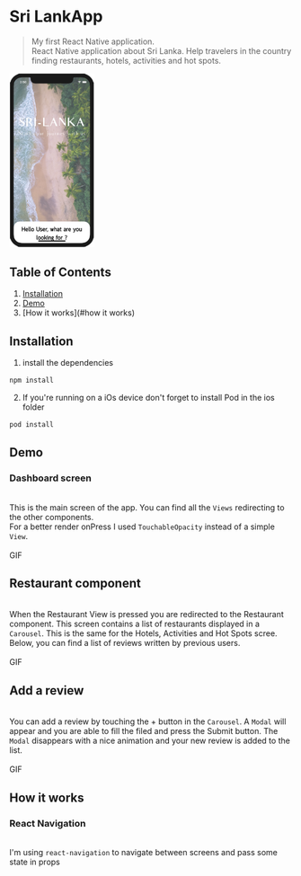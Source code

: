 # Sri LankApp
> My first React Native application.
> <br> React Native application about Sri Lanka. Help travelers in the country finding restaurants, hotels, activities and hot spots.

<img id="screenshot" src="/Components/Images/Screenshot1.png" height="30%" width="30%" >

## Table of Contents

1. [Installation](#installation)
2. [Demo](#demo)
3. [How it works](#how it works)

## Installation

1. install the dependencies
```sh
npm install
```
2. If you're running on a iOs device don't forget to install Pod in the ios folder
```sh
pod install
```
## Demo
### Dashboard screen
<br> This is the main screen of the app. You can find all the `Views` redirecting to the other components.
<br> For a better render onPress I used `TouchableOpacity` instead of a simple `View`.
<br><br> GIF

## Restaurant component
<br> When the Restaurant View is pressed you are redirected to the Restaurant component. This screen contains a list of restaurants displayed in a `Carousel`. This is the same for the Hotels, Activities and Hot Spots scree.
<br> Below, you can find a list of reviews written by previous users.
<br><br> GIF

## Add a review
<br> You can add a review by touching the + button in the `Carousel`. A `Modal` will appear and you are able to fill the filed and press the Submit button. The `Modal` disappears with a nice animation and your new review is added to the list.
<br><br> GIF

## How it works
### React Navigation
<br> I'm using `react-navigation` to navigate between screens and pass some state in props
